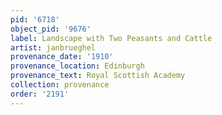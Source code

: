 ```yaml
---
pid: '6718'
object_pid: '9676'
label: Landscape with Two Peasants and Cattle
artist: janbrueghel
provenance_date: '1910'
provenance_location: Edinburgh
provenance_text: Royal Scottish Academy
collection: provenance
order: '2191'
---
```

